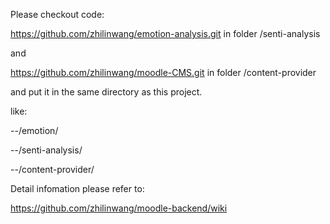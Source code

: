 Please checkout code:

https://github.com/zhilinwang/emotion-analysis.git in folder /senti-analysis 

and

https://github.com/zhilinwang/moodle-CMS.git  in folder /content-provider

and put it in the same directory as this project.

like:

--/emotion/

--/senti-analysis/

--/content-provider/

Detail infomation please refer to:

https://github.com/zhilinwang/moodle-backend/wiki
